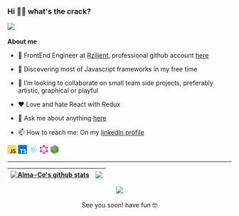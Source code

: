 ### Hi 👋🏼 what's the crack?

<!--
**Alma-Co/Alma-Co** is a ✨ _special_ ✨ repository because its `README.md` (this file) appears on your GitHub profile.

Here are some ideas to get you started:

- 🔭 I’m currently working on ...
- 🌱 I’m currently learning ...
- 👯 I’m looking to collaborate on ...
- 🤔 I’m looking for help with ...
- 💬 Ask me about ...
- 📫 How to reach me: ...
- 😄 Pronouns: ...
- ⚡ Fun fact: ...
-->
<div id="first_image" align="left" width="50">
  <img src="https://media0.giphy.com/media/xThuWupvyGAPJCHChy/giphy.gif"/>
</div>

**About me**

- 💼 FrontEnd Engineer at [Rzilient](https://www.rzilient.club/), professional github account [here](https://github.com/EdithRzilient)

- 🔭 Discovering most of Javascript frameworks in my free time

- 👯 I’m looking to collaborate on small team side projects, preferably artistic, graphical or playful

- ❤️ Love and hate React with Redux

- 💬 Ask me about anything [here](https://github.com/Alma-Co/Alma-Co/issues)

- 📫 How to reach me: On my [linkedIn profile](https://www.linkedin.com/in/edithcantegrit/)



<code><img height="20" alt="javascript" src="https://raw.githubusercontent.com/github/explore/80688e429a7d4ef2fca1e82350fe8e3517d3494d/topics/javascript/javascript.png"></code>
<code><img height="20" alt="typescript" src="https://raw.githubusercontent.com/github/explore/80688e429a7d4ef2fca1e82350fe8e3517d3494d/topics/typescript/typescript.png"></code>
<code><img height="20" alt="react" src="https://raw.githubusercontent.com/github/explore/80688e429a7d4ef2fca1e82350fe8e3517d3494d/topics/react/react.png"></code>
<code><img height="20" alt="graphql" src="https://raw.githubusercontent.com/github/explore/5c058a388828bb5fde0bcafd4bc867b5bb3f26f3/topics/graphql/graphql.png"></code>
<code><img height="20" alt="nodejs" src="https://raw.githubusercontent.com/github/explore/80688e429a7d4ef2fca1e82350fe8e3517d3494d/topics/nodejs/nodejs.png"></code>   


<hr>

| <a href="https://github.com/anuraghazra/github-readme-stats"><img align="center" src="https://github-readme-stats.vercel.app/api?username=Alma-Co&show_icons=true&hide=stars,issues,contribs&count_private=true&include_all_commits=true&theme=outrun&hide_border=true" alt="Alma-Co's github stats" /></a> | <a href="https://github.com/anuraghazra/github-readme-stats"><img align="center" src="https://github-readme-stats.vercel.app/api/top-langs/?username=Alma-Co&layout=compact&theme=outrun&hide_border=true" /></a> |
| ------------- | ------------- |

<div id="first_image" align="center">
  <img src="https://media.giphy.com/media/gzROsII7swwrm/giphy.gif"/>
</div>

<p align="center"> See you soon! have fun 🤓</p>
